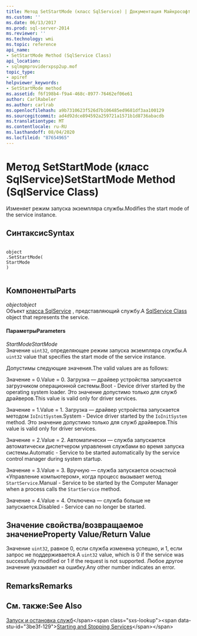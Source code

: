 ```yaml
---
title: Метод SetStartMode (класс SqlService) | Документация Майкрософт
ms.custom: ''
ms.date: 06/13/2017
ms.prod: sql-server-2014
ms.reviewer: ''
ms.technology: wmi
ms.topic: reference
api_name:
- SetStartMode Method (SqlService Class)
api_location:
- sqlmgmproviderxpsp2up.mof
topic_type:
- apiref
helpviewer_keywords:
- SetStartMode method
ms.assetid: f6f198b4-f9a4-468c-8977-76462ef06e61
author: CarlRabeler
ms.author: carlrab
ms.openlocfilehash: a9b7310623f526d7b106485ed9681df3aa100129
ms.sourcegitcommit: ad4d92dce894592a259721a1571b1d8736abacdb
ms.translationtype: MT
ms.contentlocale: ru-RU
ms.lasthandoff: 08/04/2020
ms.locfileid: "87654965"
---
```

# <a name="setstartmode-method-sqlservice-class"></a><span data-ttu-id="3be3f-102">Метод SetStartMode (класс SqlService)</span><span class="sxs-lookup"><span data-stu-id="3be3f-102">SetStartMode Method (SqlService Class)</span></span>
  <span data-ttu-id="3be3f-103">Изменяет режим запуска экземпляра службы.</span><span class="sxs-lookup"><span data-stu-id="3be3f-103">Modifies the start mode of the service instance.</span></span>  
  
## <a name="syntax"></a><span data-ttu-id="3be3f-104">Синтаксис</span><span class="sxs-lookup"><span data-stu-id="3be3f-104">Syntax</span></span>  
  
```  
  
object  
.SetStartMode(  
StartMode  
)  
  
```  
  
## <a name="parts"></a><span data-ttu-id="3be3f-105">Компоненты</span><span class="sxs-lookup"><span data-stu-id="3be3f-105">Parts</span></span>  
 <span data-ttu-id="3be3f-106">*object*</span><span class="sxs-lookup"><span data-stu-id="3be3f-106">*object*</span></span>  
 <span data-ttu-id="3be3f-107">Объект [класса SqlService](sqlservice-class.md) , представляющий службу.</span><span class="sxs-lookup"><span data-stu-id="3be3f-107">A [SqlService Class](sqlservice-class.md) object that represents the service.</span></span>  
  
#### <a name="parameters"></a><span data-ttu-id="3be3f-108">Параметры</span><span class="sxs-lookup"><span data-stu-id="3be3f-108">Parameters</span></span>  
 <span data-ttu-id="3be3f-109">*StartMode*</span><span class="sxs-lookup"><span data-stu-id="3be3f-109">*StartMode*</span></span>  
 <span data-ttu-id="3be3f-110">Значение `uint32`, определяющее режим запуска экземпляра службы.</span><span class="sxs-lookup"><span data-stu-id="3be3f-110">A `uint32` value that specifies the start mode of the service instance.</span></span>  
  
 <span data-ttu-id="3be3f-111">Допустимы следующие значения.</span><span class="sxs-lookup"><span data-stu-id="3be3f-111">The valid values are as follows:</span></span>  
  
 <span data-ttu-id="3be3f-112">Значение = 0.</span><span class="sxs-lookup"><span data-stu-id="3be3f-112">Value = 0.</span></span> <span data-ttu-id="3be3f-113">Загрузка — драйвер устройства запускается загрузчиком операционной системы.</span><span class="sxs-lookup"><span data-stu-id="3be3f-113">Boot - Device driver started by the operating system loader.</span></span> <span data-ttu-id="3be3f-114">Это значение допустимо только для служб драйверов.</span><span class="sxs-lookup"><span data-stu-id="3be3f-114">This value is valid only for driver services.</span></span>  
  
 <span data-ttu-id="3be3f-115">Значение = 1.</span><span class="sxs-lookup"><span data-stu-id="3be3f-115">Value = 1.</span></span> <span data-ttu-id="3be3f-116">Загрузка — драйвер устройства запускается методом `IoInitSystem`.</span><span class="sxs-lookup"><span data-stu-id="3be3f-116">System - Device driver started by the `IoInitSystem` method.</span></span> <span data-ttu-id="3be3f-117">Это значение допустимо только для служб драйверов.</span><span class="sxs-lookup"><span data-stu-id="3be3f-117">This value is valid only for driver services.</span></span>  
  
 <span data-ttu-id="3be3f-118">Значение = 2.</span><span class="sxs-lookup"><span data-stu-id="3be3f-118">Value = 2.</span></span> <span data-ttu-id="3be3f-119">Автоматически — служба запускается автоматически диспетчером управления службами во время запуска системы.</span><span class="sxs-lookup"><span data-stu-id="3be3f-119">Automatic - Service to be started automatically by the service control manager during system startup.</span></span>  
  
 <span data-ttu-id="3be3f-120">Значение = 3.</span><span class="sxs-lookup"><span data-stu-id="3be3f-120">Value = 3.</span></span> <span data-ttu-id="3be3f-121">Вручную — служба запускается оснасткой «Управление компьютером», когда процесс вызывает метод `StartService`.</span><span class="sxs-lookup"><span data-stu-id="3be3f-121">Manual - Service to be started by the Computer Manager when a process calls the `StartService` method.</span></span>  
  
 <span data-ttu-id="3be3f-122">Значение = 4.</span><span class="sxs-lookup"><span data-stu-id="3be3f-122">Value = 4.</span></span> <span data-ttu-id="3be3f-123">Отключена — служба больше не запускается.</span><span class="sxs-lookup"><span data-stu-id="3be3f-123">Disabled - Service can no longer be started.</span></span>  
  
## <a name="property-valuereturn-value"></a><span data-ttu-id="3be3f-124">Значение свойства/возвращаемое значение</span><span class="sxs-lookup"><span data-stu-id="3be3f-124">Property Value/Return Value</span></span>  
 <span data-ttu-id="3be3f-125">Значение `uint32`, равное 0, если служба изменена успешно, и 1, если запрос не поддерживается.</span><span class="sxs-lookup"><span data-stu-id="3be3f-125">A `uint32` value, which is 0 if the service was successfully modified or 1 if the request is not supported.</span></span> <span data-ttu-id="3be3f-126">Любое другое значение указывает на ошибку.</span><span class="sxs-lookup"><span data-stu-id="3be3f-126">Any other number indicates an error.</span></span>  
  
## <a name="remarks"></a><span data-ttu-id="3be3f-127">Remarks</span><span class="sxs-lookup"><span data-stu-id="3be3f-127">Remarks</span></span>  
  
## <a name="see-also"></a><span data-ttu-id="3be3f-128">См. также:</span><span class="sxs-lookup"><span data-stu-id="3be3f-128">See Also</span></span>  
 <span data-ttu-id="3be3f-129">[Запуск и остановка служб](https://technet.microsoft.com/library/ms174886\(v=sql.105\).aspx)</span><span class="sxs-lookup"><span data-stu-id="3be3f-129">[Starting and Stopping Services](https://technet.microsoft.com/library/ms174886\(v=sql.105\).aspx)</span></span>  
  
  
